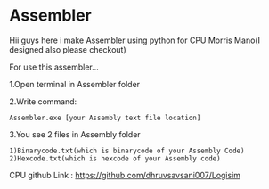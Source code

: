 # Assembler

Hii guys here i make Assembler using python for CPU Morris Mano(I designed also please checkout)

For use this assembler...

1.Open terminal in Assembler folder

2.Write command:
	
	Assembler.exe [your Assembly text file location] 

3.You see 2 files in Assembly folder 

	1)Binarycode.txt(which is binarycode of your Assembly Code)
	2)Hexcode.txt(which is hexcode of your Assembly code)

CPU github Link : https://github.com/dhruvsavsani007/Logisim
